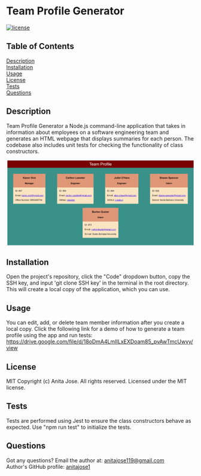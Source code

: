 # Team Profile Generator
  
  [![license](https://img.shields.io/static/v1?label=License&message=MIT&color=blue)](https://opensource.org/licenses/MIT)
  ## Table of Contents
  [Description](#description)  
  [Installation](#installation)  
  [Usage](#usage)  
  [License](#license)    
  [Tests](#tests)  
  [Questions](#questions)
  ## Description
  Team Profile Generator a Node.js command-line application that takes in information about employees on a software engineering team and generates an HTML webpage that displays summaries for each person. The codebase also includes unit tests for checking the functionality of class constructors.  
    

  ![screenshot of deployed application](./dist/screenshot.png)
  ## Installation
  Open the project's repository, click the "Code" dropdown button, copy the SSH key, and input 'git clone SSH key' in the terminal in the root directory. This will create a local copy of the application, which you can use.
  ## Usage
  You can edit, add, or delete team member information after you create a local copy.
  Click the following link for a demo of how to generate a team profile using the app and run tests:
  https://drive.google.com/file/d/18oDmA4LmIILxEXDoam85_pvAwTmcUwvy/view
  ## License
  MIT
  Copyright (c) Anita Jose. All rights reserved. Licensed under the MIT license.
  ## Tests
  Tests are performed using Jest to ensure the class constructors behave as expected. Use "npm run test" to initialize the tests.
  ## Questions
  Got any questions? Email the author at: [anitajose119@gmail.com](mailto:anitajose119@gmail.com)  
  Author's GitHub profile: [anitajose1](https://github.com/anitajose1)